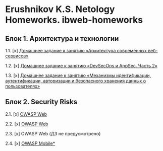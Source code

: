 # Erushnikov K.S. Netology Homeworks. ibweb-homeworks

## Блок 1. Архитектура и технологии
1.1. [x] [Домашнее задание к занятию «Архитектура современных веб-сервисов»](01_arch)

1.2. [x] [Домашнее задание к занятию «DevSecOps и AppSec. Часть 2»](03_devsecops)

1.3. [x] [Домашнее задание к занятию «Механизмы идентификации, аутентификации, авторизации и безопасного хранения данных о пользователях»](02_auth)

## Блок 2. Security Risks

2.1. [x] [OWASP Web](05_owasp)

2.2. [x] [OWASP Web](06_owasp)

2.3. [x] OWASP Web (ДЗ не предусмотрено)

2.4. [x] [OWASP Mobile*](08_owasp_mobile)